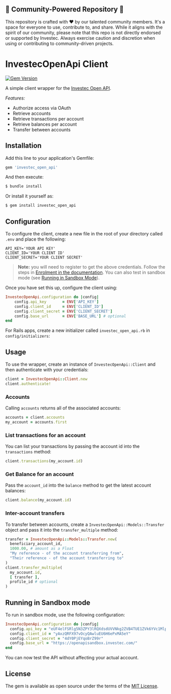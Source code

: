 ## 🌟 Community-Powered Repository 🌟

This repository is crafted with ❤️ by our talented community members. It's a space for everyone to use, contribute to, and share. While it aligns with the spirit of our community, please note that this repo is not directly endorsed or supported by Investec. Always exercise caution and discretion when using or contributing to community-driven projects.

# InvestecOpenApi Client

[![Gem Version](https://badge.fury.io/rb/investec_open_api.svg)](https://badge.fury.io/rb/investec_open_api)

A simple client wrapper for the [Investec Open API](https://developer.investec.com/za/api-products).

*Features:*

- Authorize access via OAuth
- Retrieve accounts
- Retrieve transactions per account
- Retrieve balances per account
- Transfer between accounts

## Installation

Add this line to your application's Gemfile:

```ruby
gem 'investec_open_api'
```

And then execute:

```bash
$ bundle install
```

Or install it yourself as:

```bash
$ gem install investec_open_api
```

## Configuration

To configure the client, create a new file in the root of your directory called `.env` and place the following:

```dotenv
API_KEY='YOUR API KEY'
CLIENT_ID='YOUR CLIENT ID'
CLIENT_SECRET='YOUR CLIENT SECRET'
```

> **Note:** you will need to register to get the above credentials.
> Follow the steps in [Enrolment in the documentation](https://developer.investec.com/programmable-banking/#enrolment).
> You can also test in sandbox mode (see [Running in Sandbox Mode](#running-in-sandbox-mode)).

Once you have set this up, configure the client using:

```ruby
InvestecOpenApi.configuration do |config|
    config.api_key       = ENV['API_KEY']
    config.client_id     = ENV['CLIENT_ID']
    config.client_secret = ENV['CLIENT_SECRET']
    config.base_url      = ENV['BASE_URL'] # optional
end
```

For Rails apps, create a new initializer called `investec_open_api.rb` in `config/initializers`:

## Usage

To use the wrapper, create an instance of `InvestecOpenApi::Client` and then authenticate with your credentials:

```ruby
client = InvestecOpenApi::Client.new
client.authenticate!
```

### Accounts

Calling `accounts` returns all of the associated accounts:

```ruby
accounts = client.accounts
my_account = accounts.first
```

### List transactions for an account

You can list your transactions by passing the account id into the `transactions` method:

```ruby
client.transactions(my_account.id)
```

### Get Balance for an account

Pass the `account_id` into the `balance` method to get the latest account balances:

```ruby
client.balance(my_account.id)
```

### Inter-account transfers

To transfer between accounts, create a `InvestecOpenApi::Models::Transfer` object and pass it into the `transfer_multiple` method:

```ruby
transfer = InvestecOpenApi::Models::Transfer.new(
  beneficiary_account_id,
  1000.00, # amount as a Float
  "My reference - of the account transferring from",
  "Their reference - of the account transferring to"
)
client.transfer_multiple(
  my_account.id,
  [ transfer ],
  profile_id # optional
)
```

## Running in Sandbox mode

To run in sandbox mode, use the following configuration:

```ruby
InvestecOpenApi.configuration do |config|
  config.api_key = "eUF4elFSRlg5N3ZPY3lRQXdsdUVVNkg2ZVB4TUE1ZVk6YVc1MlpYTjBaV010ZW1FdGNHSXRZV05qYjNWdWRITXRjMkZ1WkdKdmVBPT0="
  config.client_id = "yAxzQRFX97vOcyQAwluEU6H6ePxMA5eY"
  config.client_secret = "4dY0PjEYqoBrZ99r"
  config.base_url = "https://openapisandbox.investec.com/"
end
```

You can now test the API without affecting your actual account.

## License

The gem is available as open source under the terms of the [MIT License](https://opensource.org/licenses/MIT).
